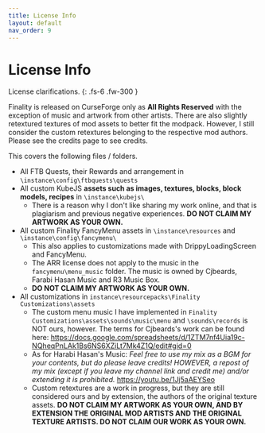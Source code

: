 ```yaml
---
title: License Info
layout: default
nav_order: 9
---
```

# License Info
License clarifications.
{: .fs-6 .fw-300 }

Finality is released on CurseForge only as **All Rights Reserved** with the exception of music and artwork from other artists. There are also slightly retextured textures of mod assets to better fit the modpack. However, I still consider the custom retextures belonging to the respective mod authors. Please see the credits page to see credits.

This covers the following files / folders.
* All FTB Quests, their Rewards and arrangement in `\instance\config\ftbquests\quests`
* All custom KubeJS **assets such as images, textures, blocks, block models, recipes** in `\instance\kubejs\`
  * There is a reason why I don't like sharing my work online, and that is plagiarism and previous negative experiences. **DO NOT CLAIM MY ARTWORK AS YOUR OWN.**
* All custom Finality FancyMenu assets in `\instance\resources` and `\instance\config\fancymenu\`
  * This also applies to customizations made with DrippyLoadingScreen and FancyMenu.
  * The ARR license does not apply to the music in the `fancymenu\menu_music` folder. The music is owned by Cjbeards, Farabi Hasan Music and R3 Music Box.
  * **DO NOT CLAIM MY ARTWORK AS YOUR OWN.**
* All customizations in `instance\resourcepacks\Finality Customizations\assets`
  * The custom menu music I have implemented in `Finality Customizations\assets\sounds\music\menu` and `\sounds\records` is NOT ours, however. The terms for Cjbeards's work can be found here: https://docs.google.com/spreadsheets/d/1ZTM7nf4Uia19c-NQheqPnLAk1Bs6NS6XZiLt7Mk4Z1Q/edit#gid=0
  * As for Harabi Hasan's Music: *Feel free to use my mix as a BGM for your contents, but do please leave credits! HOWEVER, a repost of my mix (except if you leave my channel link and credit me) and/or extending it is prohibited.* https://youtu.be/1Jj5aAEYSeo
  * Custom retextures are a work in progress, but they are still considered ours and by extension, the authors of the original texture assets. **DO NOT CLAIM MY ARTWORK AS YOUR OWN, AND BY EXTENSION THE ORIGINAL MOD ARTISTS AND THE ORIGINAL TEXTURE ARTISTS. DO NOT CLAIM OUR WORK AS YOUR OWN.**